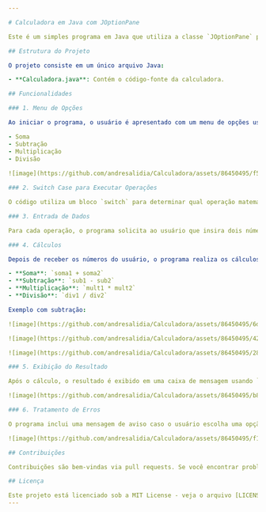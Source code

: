 ```yaml
---

# Calculadora em Java com JOptionPane

Este é um simples programa em Java que utiliza a classe `JOptionPane` para criar uma interface de usuário baseada em caixas de diálogo. A calculadora oferece funcionalidades básicas de soma, subtração, multiplicação e divisão.

## Estrutura do Projeto

O projeto consiste em um único arquivo Java:

- **Calculadora.java**: Contém o código-fonte da calculadora.

## Funcionalidades

### 1. Menu de Opções

Ao iniciar o programa, o usuário é apresentado com um menu de opções usando `JOptionPane.showInputDialog`. Ele pode escolher entre as seguintes operações:

- Soma
- Subtração
- Multiplicação
- Divisão
  
![image](https://github.com/andresalidia/Calculadora/assets/86450495/f551b697-170a-420e-90d1-2a54610faa96)

### 2. Switch Case para Executar Operações

O código utiliza um bloco `switch` para determinar qual operação matemática executar com base na escolha do usuário.

### 3. Entrada de Dados

Para cada operação, o programa solicita ao usuário que insira dois números usando `JOptionPane.showInputDialog`. Os números são então convertidos de `String` para `int` ou `double` usando `Integer.parseInt` ou `Double.parseDouble`.

### 4. Cálculos

Depois de receber os números do usuário, o programa realiza os cálculos apropriados:

- **Soma**: `soma1 + soma2`
- **Subtração**: `sub1 - sub2`
- **Multiplicação**: `mult1 * mult2`
- **Divisão**: `div1 / div2`

Exemplo com subtração:

![image](https://github.com/andresalidia/Calculadora/assets/86450495/6d919e5a-14ef-4f60-9c27-efda1672a267)

![image](https://github.com/andresalidia/Calculadora/assets/86450495/426cedb8-9e6f-4c86-8dec-88978abe82f2)

![image](https://github.com/andresalidia/Calculadora/assets/86450495/28d9ece6-cc4d-460d-a46a-a227210ea1d9)

### 5. Exibição do Resultado

Após o cálculo, o resultado é exibido em uma caixa de mensagem usando `JOptionPane.showMessageDialog`.

![image](https://github.com/andresalidia/Calculadora/assets/86450495/b839fdb3-0eb5-4f3e-b3aa-6f37ccbfe924)

### 6. Tratamento de Erros

O programa inclui uma mensagem de aviso caso o usuário escolha uma opção inválida (opção não encontrada).

![image](https://github.com/andresalidia/Calculadora/assets/86450495/f1d37eac-2909-41e6-ae59-a4ffd321b416)

## Contribuições

Contribuições são bem-vindas via pull requests. Se você encontrar problemas ou tiver sugestões de melhorias, sinta-se à vontade para abrir uma issue.

## Licença

Este projeto está licenciado sob a MIT License - veja o arquivo [LICENSE.md](LICENSE.md) para mais detalhes.
---
```

